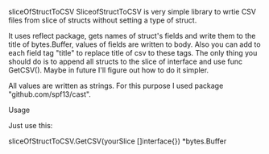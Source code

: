 sliceOfStructToCSV
SliceofStructToCSV is very simple library to wrtie CSV files from slice of structs without setting a type of struct. 

It uses reflect package, gets names of struct's fields and write them to the title of bytes.Buffer, values of fields are written to body. Also you can add to each field tag "title" to replace title of csv to these tags. The only thing you should do is to append all structs to the slice of interface and use func GetCSV(). Maybe in future I'll figure out how to do it simpler.

All values are written as strings. For this purpose I used package "github.com/spf13/cast".

Usage

Just use this:

sliceOfStructToCSV.GetCSV(yourSlice []interface{}) *bytes.Buffer